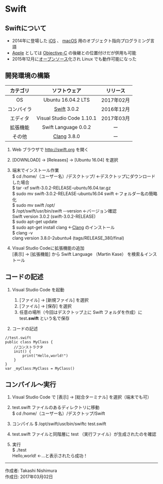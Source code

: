 # Swift

## Swiftについて

* 2014年に登場した [iOS](http://bit.ly/2lw7f2p) 、 [macOS](https://ja.wikipedia.org/wiki/MacOS) 用のオブジェクト指向プログラミング言語
* [Apple](http://bit.ly/2lW4Bpm) としては [Objective-C](https://github.com/TakashiNishimura/HelloWorld/blob/master/ObjectiveC/README.md) の後継との位置付けだが併用も可能
* 2015年12月に[オープンソース](http://bit.ly/1Md3omK)化され Linux でも動作可能になった

## 開発環境の構築

|カテゴリ|ソフトウェア|リリース|
|:--:|:--:|:--:|
|OS|Ubuntu 16.04.2 LTS|2017年02月|
|コンパイラ|[Swift](http://bit.ly/2lYITz8) 3.0.2|2016年12月|
|エディタ|Visual Studio Code 1.10.1|2017年03月|
|拡張機能|Swift Language 0.0.2|ー|
|その他|[Clang](https://ja.wikipedia.org/wiki/Clang) 3.8.0|ー|

1. Web ブラウザで http://swift.org を開く
1. [DOWNLOAD] → [Releases] → [Ubuntu 16.04] を選択
1. 端末でインストール作業  
    $ cd /home/（ユーザー名）/デスクトップ/ ←デスクトップにダウンロードした場合  
    $ tar -xf swift-3.0.2-RELEASE-ubuntu16.04.tar.gz  
    $ sudo mv swift-3.0.2-RELEASE-ubuntu16.04 swift ←フォルダー名の簡略化  
    $ sudo mv swift /opt/  
    $ /opt/swift/usr/bin/swift --version ←バージョン確認  
    Swift version 3.0.2 (swift-3.0.2-RELEASE)  
    $ sudo apt-get update  
    $ sudo apt-get install clang ←[Clang](https://ja.wikipedia.org/wiki/Clang) のインストール  
    $ clang -v  
    clang version 3.8.0-2ubuntu4 (tags/RELEASE_380/final)

1. Visual Studio Codeに拡張機能の追加  
    [表示] → [拡張機能] から Swift Language （Martin Kase） を検索＆インストール

## コードの記述

1. Visual Studio Code を起動
    1. [ファイル] → [新規ファイル] を選択
    1. [ファイル] → [保存] を選択
    1. 任意の場所（今回はデスクトップ上に Swift フォルダを作成）に test<b>.swift</b> という名で保存  

1. コードの記述
```
//test.swift
public class MyClass {
    //コンストラクタ
    init() {
        print("Hello,world!")
    }
}
var _myClass:MyClass = MyClass()
```

## コンパイル〜実行

1. Visual Studio Code で [表示] → [総合ターミナル] を選択（端末でも可）

1. test.swift ファイルのあるディレクトリに移動  
$ cd /home/（ユーザー名）/デスクトップ/Swift

1. コンパイル 
$ /opt/swift/usr/bin/swiftc test.swift

1. test.swift ファイルと同階層に test （実行ファイル）が生成されたのを確認

1. 実行  
$ ./test  
Hello,world! ←…と表示されたら成功！

***
作成者: Takashi Nishimura  
作成日: 2017年03月02日
